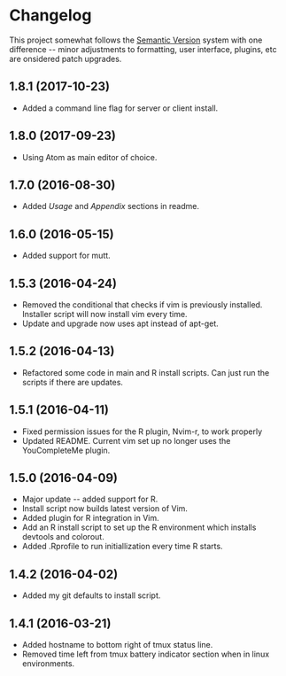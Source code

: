 # Changelog

This project somewhat follows the [Semantic Version](http://semver.org)
system with one difference -- minor adjustments to formatting, user interface,
plugins, etc are onsidered patch upgrades.

## 1.8.1 (2017-10-23)
- Added a command line flag for server or client install.

## 1.8.0 (2017-09-23)
- Using Atom as main editor of choice.

## 1.7.0 (2016-08-30)
- Added *Usage* and *Appendix* sections in readme.

## 1.6.0 (2016-05-15)
- Added support for mutt.

## 1.5.3 (2016-04-24)
- Removed the conditional that checks if vim is previously installed. Installer
script will now install vim every time.
- Update and upgrade now uses apt instead of apt-get.

## 1.5.2 (2016-04-13)
- Refactored some code in main and R install scripts. Can just run the scripts
if there are updates.

## 1.5.1 (2016-04-11)
- Fixed permission issues for the R plugin, Nvim-r, to work properly
- Updated README. Current vim set up no longer uses the YouCompleteMe plugin.

## 1.5.0 (2016-04-09)
- Major update -- added support for R.
- Install script now builds latest version of Vim.
- Added plugin for R integration in Vim.
- Add an R install script to set up the R environment which installs devtools
and colorout.
- Added .Rprofile to run initiallization every time R starts.

## 1.4.2 (2016-04-02)
- Added my git defaults to install script.

## 1.4.1 (2016-03-21)
- Added hostname to bottom right of tmux status line.
- Removed time left from tmux battery indicator section when in linux
environments.
